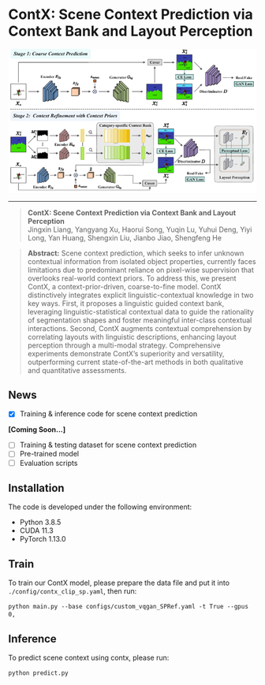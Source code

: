 
# ContX: Scene Context Prediction via Context Bank and Layout Perception

![architecture.png](./pics/architecture.png)

---

> **ContX: Scene Context Prediction via Context Bank and Layout Perception**  
Jingxin Liang, Yangyang Xu, Haorui Song, Yuqin Lu, Yuhui Deng, Yiyi Long, Yan Huang, Shengxin Liu, Jianbo Jiao, Shengfeng He
> 

> **Abstract:** Scene context prediction, which seeks to infer unknown contextual information from isolated object properties, currently faces limitations due to predominant reliance on pixel-wise supervision that overlooks real-world context priors. To address this, we present ContX, a context-prior-driven, coarse-to-fine model. ContX distinctively integrates explicit linguistic-contextual knowledge in two key ways. First, it proposes a linguistic guided context bank, leveraging linguistic-statistical contextual data to guide the rationality of segmentation shapes and foster meaningful inter-class contextual interactions. Second, ContX augments contextual comprehension by correlating layouts with linguistic descriptions, enhancing layout perception through a multi-modal strategy. Comprehensive experiments demonstrate ContX’s superiority and versatility, outperforming current state-of-the-art methods in both qualitative and quantitative assessments.
> 

## News

- [x]  Training & inference code for scene context prediction

**[Coming Soon...]**

- [ ]  Training & testing dataset for scene context prediction
- [ ]  Pre-trained model
- [ ]  Evaluation scripts

## Installation
The code is developed under the following environment:

- Python 3.8.5
- CUDA 11.3
- PyTorch 1.13.0

## Train

To train our ContX model, please prepare the data file and put it into `./config/contx_clip_sp.yaml`, then run:
```
python main.py --base configs/custom_vqgan_SPRef.yaml -t True --gpus 0,
```

## Inference

To predict scene context using contx, please run:
```
python predict.py
```
